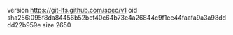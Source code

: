 version https://git-lfs.github.com/spec/v1
oid sha256:095f8da84456b52bef40c64b73e4a26844c9f1ee44faafa9a3a98dddd22b959e
size 2650
